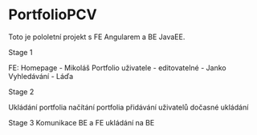 # PortfolioPCV
Toto je pololetní projekt s FE Angularem a BE JavaEE. 

Stage 1

FE:
Homepage - Mikoláš
Portfolio uživatele - editovatelné - Janko
Vyhledávání - Láďa


Stage 2 

Ukládání portfolia
načítání portfolia
přidávání uživatelů
dočasné ukládání

Stage 3
Komunikace BE a FE
ukládání na BE
